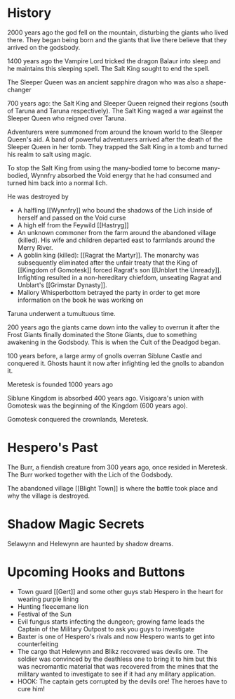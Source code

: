 # History
2000 years ago the god fell on the mountain, disturbing the giants who lived there. They began being born and the giants that live there believe that they arrived on the godsbody. 

1400 years ago the Vampire Lord tricked the dragon Balaur into sleep and he maintains this sleeping spell. The Salt King sought to end the spell.

The Sleeper Queen was an ancient sapphire dragon who was also a shape-changer 

700 years ago: the Salt King and Sleeper Queen reigned their regions (south of Taruna and Taruna respectively). The Salt King waged a war against the Sleeper Queen who reigned over Taruna. 

Adventurers were summoned from around the known world to the Sleeper Queen's aid. A band of powerful adventurers arrived after the death of the Sleeper Queen in her tomb. They trapped the Salt King in a tomb and turned his realm to salt using magic. 

To stop the Salt King from using the many-bodied tome to become many-bodied, Wynnfry absorbed the Void energy that he had consumed and turned him back into a normal lich. 

He was destroyed by 

- A halfling [[Wynnfry]] who bound the shadows of the Lich inside of herself and passed on the Void curse
- A high elf from the Feywild [[Hastryg]]
- An unknown commoner from the farm around the abandoned village (killed). His wife and children departed east to farmlands around the Merry River.
- A goblin king (killed): [[Ragrat the Martyr]]. The monarchy was subsequently eliminated after the unfair treaty that the King of [[Kingdom of Gomotesk]] forced Ragrat's son [[Unblart the Unready]]. Infighting resulted in a non-hereditary chiefdom, unseating Ragrat and Unblart's [[Grimstar Dynasty]].
- Mallory Whisperbottom betrayed the party in order to get more information on the book he was working on

Taruna underwent a tumultuous time. 

200 years ago the giants came down into the valley to overrun it after the Frost Giants finally dominated the Stone Giants, due to something awakening in the Godsbody. This is when the Cult of the Deadgod began.

100 years before, a large army of gnolls overran Siblune Castle and conquered it. Ghosts haunt it now after infighting led the gnolls to abandon it. 

Meretesk is founded 1000 years ago

Siblune Kingdom is absorbed 400 years ago. Visigoara's union with Gomotesk was the beginning of the Kingdom (600 years ago). 

Gomotesk conquered the crownlands, Meretesk. 

# Hespero's Past
The Burr, a fiendish creature from 300 years ago, once resided in Meretesk. The Burr worked together with the Lich of the Godsbody. 

The abandoned village [[Blight Town]] is where the battle took place and why the village is destroyed. 

# Shadow Magic Secrets

Selawynn and Helewynn are haunted by shadow dreams. 

# Upcoming Hooks and Buttons
- Town guard [[Gert]] and some other guys stab Hespero in the heart for wearing purple lining 
- Hunting fleecemane lion
- Festival of the Sun
- Evil fungus starts infecting the dungeon; growing fame leads the Captain of the Military Outpost to ask you guys to investigate
- Baxter is one of Hespero's rivals and now Hespero wants to get into counterfeiting
- The cargo that Helewynn and Blikz recovered was devils ore. The soldier was convinced by the deathless one to bring it to him but this was necromantic material that was recovered from the mines that the military wanted to investigate to see if it had any military application. 
- HOOK: The captain gets corrupted by the devils ore! The heroes have to cure him!